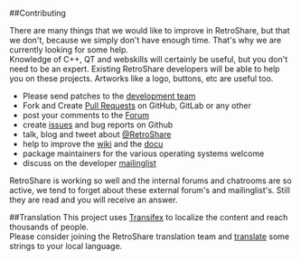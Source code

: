 ##Contributing

There are many things that we would like to improve in RetroShare, 
but that we don't, because we simply don't have enough time. 
That's why we are currently looking for some help.  
Knowledge of C++,  QT and webskills will certainly be useful, 
but you don't need to be an expert. Existing RetroShare developers will 
be able to help you on these projects. 
Artworks like a logo, buttons, etc are useful too. 

 - Please send patches to the [development team](mailto:retroshare.project@gmail.com)  
 - Fork and Create [Pull Requests](https://github.com/RetroShare/RetroShare/pulls) on GitHub, GitLab or any other  
 - post your comments to the [Forum](http://retroshare.sourceforge.net/forum/index.php)  
 - create [issues](https://github.com/RetroShare/RetroShare/issues) and bug reports on Github  
 - talk, blog and tweet about [@RetroShare](https://twitter.com/retroshare)  
 - help to improve the [wiki](https://github.com/RetroShare/documentation/wiki) 
   and the [docu](https://github.com/RetroShare/documentation)  
 - package maintainers for the various operating systems welcome  
 - discuss on the developer [mailinglist](http://lists.sourceforge.net/mailman/listinfo/retroshare-devel)  

RetroShare is working so well and the internal forums and chatrooms 
are so active, we tend to forget about these external forum's and 
mailinglist's. Still they are read and you will receive an answer. 

##Translation
This project uses [Transifex](https://www.transifex.com/beluga/retroshare/) 
to localize the content and reach thousands of people.  
Please consider joining the RetroShare translation team and 
[translate](https://www.transifex.com/signup/?join_project=retroshare) 
some strings to your local language.  
